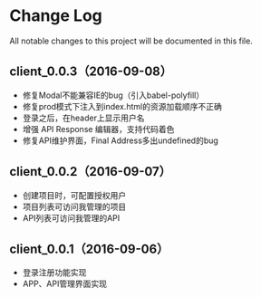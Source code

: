 # Change Log
All notable changes to this project will be documented in this file.

## client_0.0.3（2016-09-08）

- 修复Modal不能兼容IE的bug（引入babel-polyfill）
- 修复prod模式下注入到index.html的资源加载顺序不正确
- 登录之后，在header上显示用户名
- 增强 API Response 编辑器，支持代码着色
- 修复API维护界面，Final Address多出undefined的bug

## client_0.0.2（2016-09-07）

- 创建项目时，可配置授权用户
- 项目列表可访问我管理的项目
- API列表可访问我管理的API

## client_0.0.1（2016-09-06）

- 登录注册功能实现
- APP、API管理界面实现
